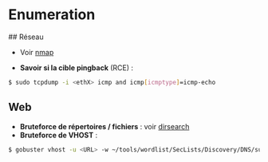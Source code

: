 # Enumeration



## Réseau

- Voir [nmap](./nmap.md)

- **Savoir si la cible pingback** (RCE) :

```bash
$ sudo tcpdump -i <ethX> icmp and icmp[icmptype]=icmp-echo
```



## Web

- **Bruteforce de répertoires / fichiers** : voir [dirsearch](./dirsearch.md)
- **Bruteforce de VHOST** : 

```bash
$ gobuster vhost -u <URL> -w ~/tools/wordlist/SecLists/Discovery/DNS/subdomains-top1million-110000.txt -t 20
```

